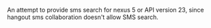 An attempt to provide sms search for nexus 5 or API version 23, since hangout sms collaboration doesn't allow SMS search.
